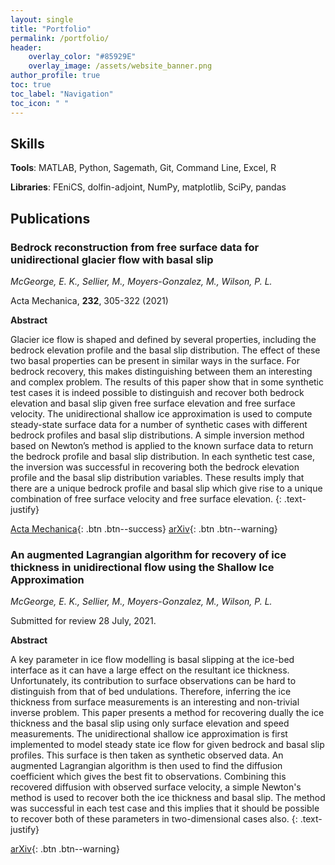 ```yaml
---
layout: single
title: "Portfolio"
permalink: /portfolio/
header:
    overlay_color: "#85929E"
    overlay_image: /assets/website_banner.png
author_profile: true
toc: true
toc_label: "Navigation"
toc_icon: " "
---
```


## Skills
**Tools**: MATLAB, Python, Sagemath, Git, Command Line, Excel, R

**Libraries**: FEniCS, dolfin-adjoint, NumPy, matplotlib, SciPy, pandas

## Publications

### Bedrock reconstruction from free surface data for unidirectional glacier flow with basal slip

*McGeorge, E. K., Sellier, M., Moyers-Gonzalez, M., Wilson, P. L.*

Acta Mechanica, **232**, 305-322 (2021)

**Abstract**

Glacier ice flow is shaped and defined by several properties, including the bedrock elevation profile and the basal slip distribution. The effect of these two basal properties can be present in similar ways in the surface. For bedrock recovery, this makes distinguishing between them an interesting and complex problem. The results of this paper show that in some synthetic test cases it is indeed possible to distinguish and recover both bedrock elevation and basal slip given free surface elevation and free surface velocity. The unidirectional shallow ice approximation is used to compute steady-state surface data for a number of synthetic cases with different bedrock profiles and basal slip distributions. A simple inversion method based on Newton’s method is applied to the known surface data to return the bedrock profile and basal slip distribution. In each synthetic test case, the inversion was successful in recovering both the bedrock elevation profile and the basal slip distribution variables. These results imply that there are a unique bedrock profile and basal slip which give rise to a unique combination of free surface velocity and free surface elevation.
{: .text-justify}

[Acta Mechanica](https://link.springer.com/article/10.1007/s00707-020-02845-x){: .btn .btn--success} [arXiv](https://arxiv.org/abs/2006.13310){: .btn .btn--warning}

### An augmented Lagrangian algorithm for recovery of ice thickness in unidirectional flow using the Shallow Ice Approximation

*McGeorge, E. K., Sellier, M., Moyers-Gonzalez, M., Wilson, P. L.*

Submitted for review 28 July, 2021.

**Abstract**

A key parameter in ice flow modelling is basal slipping at the ice-bed interface as it can have a large effect on the resultant ice thickness. Unfortunately, its contribution to surface observations can be hard to distinguish from that of bed undulations. Therefore, inferring the ice thickness from surface measurements is an interesting and non-trivial inverse problem. This paper presents a method for recovering dually the ice thickness and the basal slip using only surface elevation and speed measurements. The unidirectional shallow ice approximation is first implemented to model steady state ice flow for given bedrock and basal slip profiles. This surface is then taken as synthetic observed data. An augmented Lagrangian algorithm is then used to find the diffusion coefficient which gives the best fit to observations. Combining this recovered diffusion with observed surface velocity, a simple Newton's method is used to recover both the ice thickness and basal slip. The method was successful in each test case and this implies that it should be possible to recover both of these parameters in two-dimensional cases also.
{: .text-justify}

[arXiv](https://arxiv.org/abs/2108.00854){: .btn .btn--warning}

<!--
## Personal projects

### Women in STEM

### Fluid mechanics in art

### Modelling dendritic growth

## Selected undergraduate projects
-->

